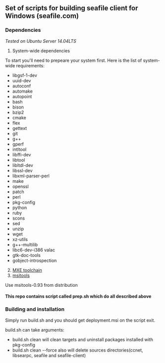 
## Set of scripts for building seafile client for Windows (seafile.com)


### Dependencies

*Tested on Ubuntu Server 14.04LTS*

1. System-wide dependencies

To start you'll need to prepeare your system first.
Here is the list of system-wide requirements: 

* libgsf-1-dev 
* uuid-dev 
* autoconf 
* automake 
* autopoint 
* bash 
* bison 
* bzip2 
* cmake 
* flex 
* gettext 
* git 
* g++ 
* gperf 
* intltool 
* libffi-dev 
* libtool 
* libltdl-dev 
* libssl-dev 
* libxml-parser-perl 
* make 
* openssl 
* patch 
* perl 
* pkg-config 
* python 
* ruby 
* scons 
* sed 
* unzip 
* wget 
* xz-utils 
* g++-multilib 
* libc6-dev-i386 valac 
* gtk-doc-tools 
* gobject-introspection


2. [MXE toolchain](http://github.com/mxe/mxe.git)
3. [msitools](https://wiki.gnome.org/msitools)

Use msitools-0.93 from distribution

#### This repo contains script called prep.sh which do all described above

### Building and installation

Simply run build.sh and you should get deployment.msi on the script exit.


build.sh can take arguments:

* build.sh clean will clean targets and uninstall packages installed with pkg-config
* build.sh clean --force also will delete sources directories(ccnet, libsearpc, seafile and seafile-client)



